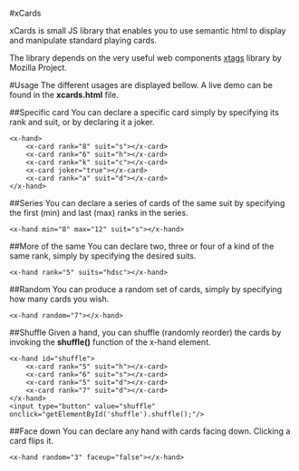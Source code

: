 #xCards

xCards is small JS library that enables you to use semantic html to display and manipulate standard playing cards.

The library depends on the very useful web components [xtags] library by Mozilla Project.

#Usage
The different usages are displayed bellow. A live demo can be found in the **xcards.html** file.

##Specific card
You can declare a specific card simply by specifying its rank and suit, or by declaring it a joker.

    <x-hand>
	    <x-card rank="8" suit="s"></x-card>
	    <x-card rank="6" suit="h"></x-card>
	    <x-card rank="k" suit="c"></x-card>
	    <x-card joker="true"></x-card>
	    <x-card rank="a" suit="d"></x-card>
    </x-hand>

##Series
You can declare a series of cards of the same suit by specifying the first (min) and last (max) ranks in the series.

    <x-hand min="8" max="12" suit="s"></x-hand>

##More of the same
You can declare two, three or four of a kind of the same rank, simply by specifying the desired suits.

    <x-hand rank="5" suits="hdsc"></x-hand>

##Random
You can produce a random set of cards, simply by specifying how many cards you wish.

    <x-hand random="7"></x-hand>

##Shuffle
Given a hand, you can shuffle (randomly reorder) the cards by invoking the **shuffle()** function of the x-hand element.

    <x-hand id="shuffle">
    	<x-card rank="5" suit="h"></x-card>
    	<x-card rank="6" suit="s"></x-card>
    	<x-card rank="5" suit="d"></x-card>
    	<x-card rank="7" suit="d"></x-card>
    </x-hand>
    <input type="button" value="shuffle" onclick="getElementById('shuffle').shuffle();"/>

##Face down
You can declare any hand with cards facing down. Clicking a card flips it.

    <x-hand random="3" faceup="false"></x-hand>



[xtags]: http://www.x-tags.org  "x-tags"
[xtags-git]: https://github.com/x-tag/core "github"
